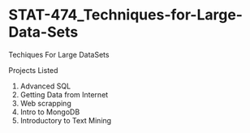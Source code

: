 # STAT-474_Techniques-for-Large-Data-Sets

Techiques For Large DataSets

Projects Listed
1. Advanced SQL
2. Getting Data from Internet
3. Web scrapping
4. Intro to MongoDB
5. Introductory to Text Mining
